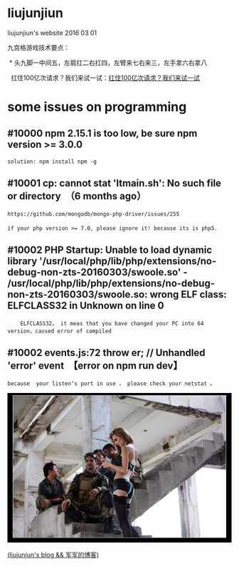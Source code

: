 # liujunjiun
liujunjiun's website 2016 03 01

  九宫格游戏技术要点：
  
  *  头九脚一中间五，左肩扛二右扛四，左臂来七右来三，左手拿六右拿八
  
  
扛住100亿次请求？我们来试一试：[扛住100亿次请求？我们来试一试]( http://www.guoyanbin.com/%E6%89%9B%E4%BD%8F100%E4%BA%BF%E6%AC%A1%E8%AF%B7%E6%B1%82%EF%BC%9F%E6%88%91%E4%BB%AC%E6%9D%A5%E8%AF%95%E4%B8%80%E8%AF%95/)

# some issues on programming

## #10000 npm 2.15.1 is too low, be sure npm version >= 3.0.0

```
solution: npm install npm -g
```

## #10001 cp: cannot stat 'ltmain.sh': No such file or directory  （6 months ago）
```
https://github.com/mongodb/mongo-php-driver/issues/255

if your php version >= 7.0, please ignore it! because its is php5.   
```

## #10002  PHP Startup: Unable to load dynamic library '/usr/local/php/lib/php/extensions/no-debug-non-zts-20160303/swoole.so' - /usr/local/php/lib/php/extensions/no-debug-non-zts-20160303/swoole.so: wrong ELF class: ELFCLASS32 in Unknown on line 0

```
    ELFCLASS32， it meas that you have changed your PC into 64 version，caused error of compiled 
```
## #10002  events.js:72 throw er; // Unhandled 'error' event  【error on npm run dev】

```
because  your listen‘s port in use ， please check your netstat 。
```

![雇佣兵日记](images/img201003241707024.jpg)

[(liujunjun's blog && 军军的博客)](https://liujunjiun.github.io/)
